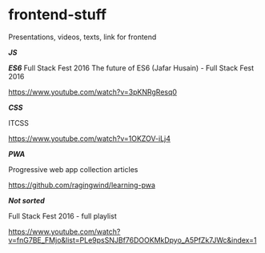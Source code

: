 # frontend-stuff
Presentations, videos, texts, link for frontend

***JS***

***ES6***
Full Stack Fest 2016 
The future of ES6 (Jafar Husain) - Full Stack Fest 2016

https://www.youtube.com/watch?v=3pKNRgResq0


***CSS***

ITCSS

https://www.youtube.com/watch?v=1OKZOV-iLj4

***PWA***

Progressive web app collection articles

https://github.com/ragingwind/learning-pwa

***Not sorted***

Full Stack Fest 2016 - full playlist

https://www.youtube.com/watch?v=fnG7BE_FMjo&list=PLe9psSNJBf76DOOKMkDpyo_A5PfZk7JWc&index=1

